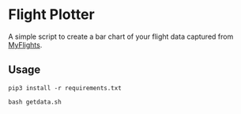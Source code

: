 # Flight Plotter

A simple script to create a bar chart of your flight data captured from [MyFlights](https://github.com/georgeglessner/MyFlights). 

## Usage

`pip3 install -r requirements.txt`

`bash getdata.sh`